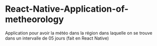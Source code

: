 # React-Native-Application-of-metheorology
Application pour avoir la météo dans la région dans laquelle on se trouve dans un intervalle de 05 jours (fait en React Native)
